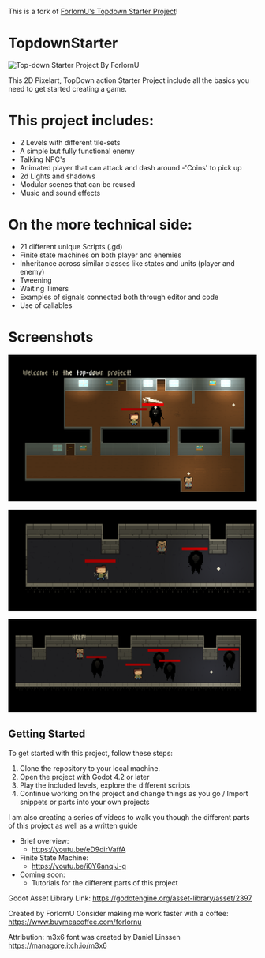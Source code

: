 This is a fork of [ForlornU's Topdown Starter Project](https://github.com/ForlornU/TopdownStarter)!

# TopdownStarter
![Top-down Starter Project By ForlornU](https://github.com/ForlornU/TopdownStarter/assets/101473036/5158caec-a7d6-42a1-af80-54cbdb25588b)

This 2D Pixelart, TopDown action Starter Project include all the basics you need to get started creating a game.

# This project includes:
- 2 Levels with different tile-sets
- A simple but fully functional enemy
- Talking NPC's
- Animated player that can attack and dash around
-'Coins' to pick up
- 2d Lights and shadows
- Modular scenes that can be reused
- Music and sound effects

# On the more technical side:
- 21 different unique Scripts (.gd)
- Finite state machines on both player and enemies
- Inheritance across similar classes like states and units (player and enemy)
- Tweening
- Waiting Timers
- Examples of signals connected both through editor and code
- Use of callables

# Screenshots
![Screenshot](https://github.com/ForlornU/Images/blob/5aa19b63af0e5c04387c91e10b24adf1ae322eef/GameplayPic.png)

![Screenshot](https://github.com/ForlornU/Images/blob/6402e2b16b4515ed8c3ad3dccde223aca574fdc0/basementPic.png)

![Screenshot](https://github.com/ForlornU/Images/blob/6402e2b16b4515ed8c3ad3dccde223aca574fdc0/basement02pic.png)

## Getting Started

To get started with this project, follow these steps:

1. Clone the repository to your local machine.
2. Open the project with Godot 4.2 or later
3. Play the included levels, explore the different scripts
4. Continue working on the project and change things as you go
	/ Import snippets or parts into your own projects

I am also creating a series of videos to walk you though the different parts of this project as well as a written guide

- Brief overview: 
	- https://youtu.be/eD9dirVaffA
- Finite State Machine:
	- https://youtu.be/i0Y6anqiJ-g
- Coming soon:
	- Tutorials for the different parts of this project

Godot Asset Library Link:
https://godotengine.org/asset-library/asset/2397

Created by ForlornU
Consider making me work faster with a coffee:
https://www.buymeacoffee.com/forlornu

Attribution:
m3x6 font was created by Daniel Linssen
https://managore.itch.io/m3x6
